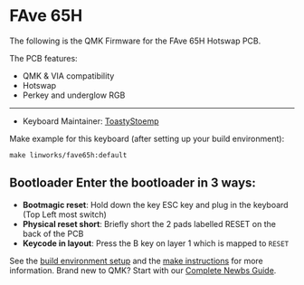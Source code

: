 # FAve 65H

The following is the QMK Firmware for the FAve 65H Hotswap PCB.

The PCB features:
* QMK & VIA compatibility
* Hotswap
* Perkey and underglow RGB

---

* Keyboard Maintainer: [ToastyStoemp](https://github.com/ToastyStoemp)

Make example for this keyboard (after setting up your build environment):

    make linworks/fave65h:default

## Bootloader Enter the bootloader in 3 ways: 
* **Bootmagic reset**: Hold down the key ESC key and plug in the keyboard (Top Left most switch)
* **Physical reset short**: Briefly short the 2 pads labelled RESET on the back of the PCB
* **Keycode in layout**: Press the B key on layer 1 which is mapped to `RESET`

See the [build environment setup](https://docs.qmk.fm/#/getting_started_build_tools) and the [make instructions](https://docs.qmk.fm/#/getting_started_make_guide) for more information. Brand new to QMK? Start with our [Complete Newbs Guide](https://docs.qmk.fm/#/newbs).
